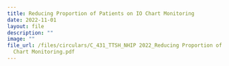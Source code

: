 ```yaml
---
title: Reducing Proportion of Patients on IO Chart Monitoring
date: 2022-11-01
layout: file
description: ""
image: ""
file_url: /files/circulars/C_431_TTSH_NHIP 2022_Reducing Proportion of Patients on IO
  Chart Monitoring.pdf
---
```

